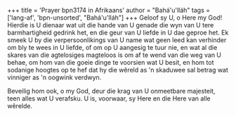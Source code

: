+++
title = 'Prayer bpn3174 in Afrikaans'
author = "Bahá'u'lláh"
tags = ['lang-af', 'bpn-unsorted', "Bahá'u'lláh"]
+++
Geloof sy U, o Here my God! Hierdie is U dienaar wat uit die hande van U genade die wyn van U tere barmhartigheid gedrink het, en die geur van U liefde in U dae geproe het. Ek smeek U by die verpersoonlikings van U name wat geen leed kan verhinder om bly te wees in U liefde, of om op U aangesig te tuur nie, en wat al die skares van die agtelosiges magteloos is om af te wend van die weg van U behae, om hom van die goeie dinge te voorsien wat U besit, en hom tot sodanige hoogtes op te hef dat hy die wêreld as 'n skaduwee sal betrag wat vinniger as 'n oogwink verdwyn.

Beveilig hom ook, o my God, deur die krag van U onmeetbare majesteit, teen alles wat U verafsku. U is, voorwaar, sy Here en die Here van alle wêrelde.
